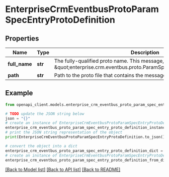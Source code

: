 # EnterpriseCrmEventbusProtoParamSpecEntryProtoDefinition


## Properties

Name | Type | Description | Notes
------------ | ------------- | ------------- | -------------
**full_name** | **str** | The fully-qualified proto name. This message, for example, would be \&quot;enterprise.crm.eventbus.proto.ParamSpecEntry.ProtoDefinition\&quot;. | [optional] 
**path** | **str** | Path to the proto file that contains the message type&#39;s definition. | [optional] 

## Example

```python
from openapi_client.models.enterprise_crm_eventbus_proto_param_spec_entry_proto_definition import EnterpriseCrmEventbusProtoParamSpecEntryProtoDefinition

# TODO update the JSON string below
json = "{}"
# create an instance of EnterpriseCrmEventbusProtoParamSpecEntryProtoDefinition from a JSON string
enterprise_crm_eventbus_proto_param_spec_entry_proto_definition_instance = EnterpriseCrmEventbusProtoParamSpecEntryProtoDefinition.from_json(json)
# print the JSON string representation of the object
print(EnterpriseCrmEventbusProtoParamSpecEntryProtoDefinition.to_json())

# convert the object into a dict
enterprise_crm_eventbus_proto_param_spec_entry_proto_definition_dict = enterprise_crm_eventbus_proto_param_spec_entry_proto_definition_instance.to_dict()
# create an instance of EnterpriseCrmEventbusProtoParamSpecEntryProtoDefinition from a dict
enterprise_crm_eventbus_proto_param_spec_entry_proto_definition_from_dict = EnterpriseCrmEventbusProtoParamSpecEntryProtoDefinition.from_dict(enterprise_crm_eventbus_proto_param_spec_entry_proto_definition_dict)
```
[[Back to Model list]](../README.md#documentation-for-models) [[Back to API list]](../README.md#documentation-for-api-endpoints) [[Back to README]](../README.md)


